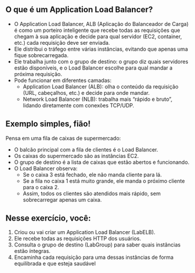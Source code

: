 ## O que é um Application Load Balancer?

* O Application Load Balancer, ALB (Aplicação do Balanceador de Carga) é como um porteiro inteligente que recebe todas as requisições que chegam à sua aplicação e decide para qual servidor (EC2, container, etc.) cada requisição deve ser enviada.
* Ele distribui o tráfego entre várias instâncias, evitando que apenas uma fique sobrecarregada.
* Ele trabalha junto com o grupo de destino: o grupo diz quais servidores estão disponíveis, e o Load Balancer escolhe para qual mandar a próxima requisição.
* Pode funcionar em diferentes camadas:
  - Application Load Balancer (ALB): olha o conteúdo da requisição (URL, cabeçalhos, etc.) e decide para onde mandar.
  - Network Load Balancer (NLB): trabalha mais “rápido e bruto”, lidando diretamente com conexões TCP/UDP.


## Exemplo simples, fião!

Pensa em uma fila de caixas de supermercado:

* O balcão principal com a fila de clientes é o Load Balancer.
* Os caixas do supermercado são as instâncias EC2.
* O grupo de destino é a lista de caixas que estão abertos e funcionando.
* O Load Balancer observa:
  - Se o caixa 3 está fechado, ele não manda cliente para lá.
  - Se a fila no caixa 1 está muito grande, ele manda o próximo cliente para o caixa 2.
  - Assim, todos os clientes são atendidos mais rápido, sem sobrecarregar apenas um caixa.

## Nesse exercício, você:

1) Criou ou vai criar um Application Load Balancer (LabELB).
2) Ele recebe todas as requisições HTTP dos usuários.
3) Consulta o grupo de destino (LabGroup) para saber quais instâncias estão íntegras.
4) Encaminha cada requisição para uma dessas instâncias de forma equilibrada e que esteja saudável

